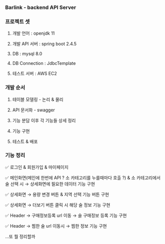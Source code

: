 ### Barlink - backend API Server

### 프로젝트 셋

1. 개발 언어 : openjdk 11
   
2. 개발 API 서버 : spring boot 2.4.5

3. DB : mysql 8.0

4. DB Connection : JdbcTemplate

5. 테스트 서버 : AWS EC2

### 개발 순서

1. 테이블 모델링 - 논리 & 물리

2. API 문서화 - swagger 

3. 기능 분담 이후 각 기능들 상세 정리

4. 기능 구현

5. 테스트 & 배포

### 기능 정리

✅ 로그인 & 회원가입 & 마이페이지

✅ 메인화면(메인에 한번에 API ? 소 카테고리를 누를때마다 호출 ?) & 소 카테고리에서 술 선택 시 → 상세화면에 필요한 데이터 기능 구현

✅ 상세화면 → 용량 변경 버튼 & 지역 선택 기능 버튼 구현

✅ 상세화면 → 더보기 버튼 클릭 시 해당 술 정보 기능 구현

✅ Header → 구매정보등록 url 이동 → 술 구매정보 등록 기능 구현

✅ Header → 찜한 술 url 이동시 → 찜한 정보 기능 구현

...또 뭘 정리할까
